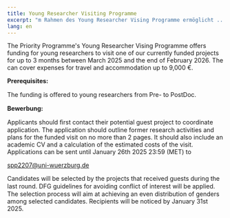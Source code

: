 ```yaml
---
title: Young Researcher Visiting Programme
excerpt: "m Rahmen des Young Researcher Vising Programme ermöglicht ..."
lang: en
---
```


The Priority Programme's Young Researcher Vising Programme offers funding for young researchers to visit one of our currently funded projects for up to 3 months between March 2025 and the end of February 2026. The can cover expenses for travel and accommodation up to 9,000 €.

**Prerequisites:**

The funding is oﬀered to young researchers from Pre- to PostDoc.

**Bewerbung:** 

Applicants should ﬁrst contact their potential guest project to coordinate application. The application should outline former research activities and plans for the funded visit on no more than 2 pages. It should also include an academic CV and a calculation of the estimated costs of the visit. Applications can be sent until January 26th 2025 23:59 (MET) to

spp2207@uni-wuerzburg.de

Candidates will be selected by the projects that received guests during the last round. DFG guidelines for avoiding conﬂict of interest will be applied. The selection process will aim at achieving an even distribution of genders among selected candidates. Recipients will be noticed by January 31st 2025.
